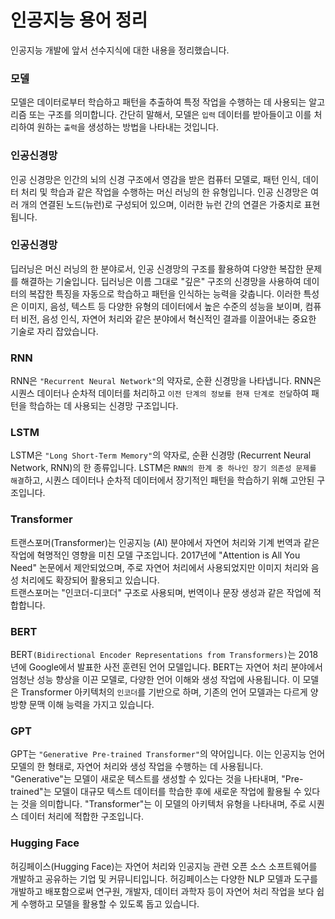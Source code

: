 # 인공지능 용어 정리
인공지능 개발에 앞서 선수지식에 대한 내용을 정리했습니다.

### 모델
모델은 데이터로부터 학습하고 패턴을 추출하여 특정 작업을 수행하는 데 사용되는 알고리즘 또는 구조를 의미합니다. 간단히 말해서, 모델은 `입력` 데이터를 받아들이고 이를 처리하여 원하는 `출력`을 생성하는 방법을 나타내는 것입니다.

### 인공신경망
인공 신경망은 인간의 뇌의 신경 구조에서 영감을 받은 컴퓨터 모델로, 패턴 인식, 데이터 처리 및 학습과 같은 작업을 수행하는 머신 러닝의 한 유형입니다. 인공 신경망은 여러 개의 연결된 노드(뉴런)로 구성되어 있으며, 이러한 뉴런 간의 연결은 가중치로 표현됩니다.

### 인공신경망
딥러닝은 머신 러닝의 한 분야로서, 인공 신경망의 구조를 활용하여 다양한 복잡한 문제를 해결하는 기술입니다. 딥러닝은 이름 그대로 "깊은" 구조의 신경망을 사용하여 데이터의 복잡한 특징을 자동으로 학습하고 패턴을 인식하는 능력을 갖춥니다. 이러한 특성은 이미지, 음성, 텍스트 등 다양한 유형의 데이터에서 높은 수준의 성능을 보이며, 컴퓨터 비전, 음성 인식, 자연어 처리와 같은 분야에서 혁신적인 결과를 이끌어내는 중요한 기술로 자리 잡았습니다.

### RNN
RNN은 `"Recurrent Neural Network"`의 약자로, 순환 신경망을 나타냅니다. RNN은 시퀀스 데이터나 순차적 데이터를 처리하고 `이전 단계의 정보를 현재 단계로 전달`하여 패턴을 학습하는 데 사용되는 신경망 구조입니다.

### LSTM
LSTM은 `"Long Short-Term Memory"`의 약자로, 순환 신경망 (Recurrent Neural Network, RNN)의 한 종류입니다. LSTM은 `RNN의 한계 중 하나인 장기 의존성 문제를 해결`하고, 시퀀스 데이터나 순차적 데이터에서 장기적인 패턴을 학습하기 위해 고안된 구조입니다.

### Transformer
트랜스포머(Transformer)는 인공지능 (AI) 분야에서 자연어 처리와 기계 번역과 같은 작업에 혁명적인 영향을 미친 모델 구조입니다. 2017년에 "Attention is All You Need" 논문에서 제안되었으며, 주로 자연어 처리에서 사용되었지만 이미지 처리와 음성 처리에도 확장되어 활용되고 있습니다.  
트랜스포머는 "인코더-디코더" 구조로 사용되며, 번역이나 문장 생성과 같은 작업에 적합합니다.

### BERT
BERT`(Bidirectional Encoder Representations from Transformers)`는 2018년에 Google에서 발표한 사전 훈련된 언어 모델입니다. BERT는 자연어 처리 분야에서 엄청난 성능 향상을 이끈 모델로, 다양한 언어 이해와 생성 작업에 사용됩니다. 이 모델은 Transformer 아키텍처의 `인코더`를 기반으로 하며, 기존의 언어 모델과는 다르게 양방향 문맥 이해 능력을 가지고 있습니다.

### GPT
GPT는 `"Generative Pre-trained Transformer"`의 약어입니다. 이는 인공지능 언어 모델의 한 형태로, 자연어 처리와 생성 작업을 수행하는 데 사용됩니다. "Generative"는 모델이 새로운 텍스트를 생성할 수 있다는 것을 나타내며, "Pre-trained"는 모델이 대규모 텍스트 데이터를 학습한 후에 새로운 작업에 활용될 수 있다는 것을 의미합니다. "Transformer"는 이 모델의 아키텍처 유형을 나타내며, 주로 시퀀스 데이터 처리에 적합한 구조입니다.

### Hugging Face
허깅페이스(Hugging Face)는 자연어 처리와 인공지능 관련 오픈 소스 소프트웨어를 개발하고 공유하는 기업 및 커뮤니티입니다. 허깅페이스는 다양한 NLP 모델과 도구를 개발하고 배포함으로써 연구원, 개발자, 데이터 과학자 등이 자연어 처리 작업을 보다 쉽게 수행하고 모델을 활용할 수 있도록 돕고 있습니다.